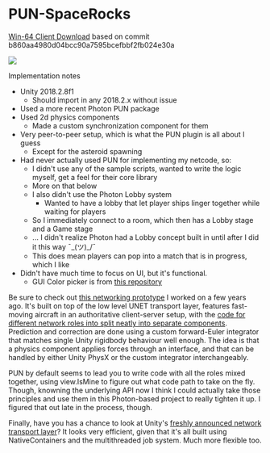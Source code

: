 # PUN-SpaceRocks

[Win-64 Client Download](https://www.dropbox.com/s/p7rc31ovh0sd7ch/PUN-SpaceRocks.zip?dl=0) based on commit b860aa4980d04bcc90a7595bcefbbf2fb024e30a

![](https://i.imgur.com/pu2jmpk.jpeg)

Implementation notes

* Unity 2018.2.8f1
	* Should import in any 2018.2.x without issue
* Used a more recent Photon PUN package
* Used 2d physics components
	* Made a custom synchronization component for them
* Very peer-to-peer setup, which is what the PUN plugin is all about I guess
	* Except for the asteroid spawning
* Had never actually used PUN for implementing my netcode, so:
	* I didn't use any of the sample scripts, wanted to write the logic myself, get a feel for their core library
	* More on that below
	* I also didn't use the Photon Lobby system
		* Wanted to have a lobby that let player ships linger together while waiting for players
	* So I immediately connect to a room, which then has a Lobby stage and a Game stage
	* ... I didn't realize Photon had a Lobby concept built in until after I did it this way ¯\_(ツ)_/¯
	* This does mean players can pop into a match that is in progress, which I like
* Didn't have much time to focus on UI, but it's functional.
	* GUI Color picker is from [this repository](https://github.com/judah4/HSV-Color-Picker-Unity)

Be sure to check out [this networking prototype](https://bitbucket.org/m_zandvliet/rigidbodysync) I worked on a few years ago. It's built on top of the low level UNET transport layer, features fast-moving aircraft in an authoritative client-server setup, with the [code for different network roles into split neatly into separate components](https://bitbucket.org/m_zandvliet/rigidbodysync/src/default/Assets/Scripts/Player/). Prediction and correction are done using a custom forward-Euler integrator that matches single Unity rigidbody behaviour well enough. The idea is that a physics component applies forces through an interface, and that can be handled by either Unity PhysX or the custom integrator interchangeably.

PUN by default seems to lead you to write code with all the roles mixed together, using view.IsMine to figure out what code path to take on the fly. Though, knowning the underlying API now I think I could actually take those principles and use them in this Photon-based project to really tighten it up. I figured that out late in the process, though.

Finally, have you has a chance to look at Unity's [freshly announced network transport layer](https://github.com/Unity-Technologies/multiplayer)? It looks very efficient, given that it's all built using NativeContainers and the multithreaded job system. Much more flexible too.
